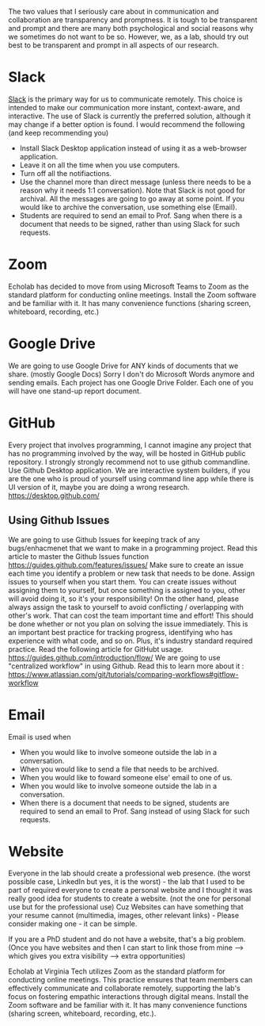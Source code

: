 The two values that I seriously care about in communication and collaboration are transparency and promptness. It is tough to be transparent and prompt and there are many both psychological and social reasons why we sometimes do not want to be so. However, we, as a lab, should try out best to be transparent and prompt in all aspects of our research.

# Slack

[Slack](https://www.slack.com) is the primary way for us to communicate remotely. This choice is intended to make our communication more instant, context-aware, and interactive. The use of Slack is currently the preferred solution, although it may change if a better option is found. I would recommend the following (and keep recommending you)

- Install Slack Desktop application instead of using it as a web-browser application.
- Leave it on all the time when you use computers.
- Turn off all the notifiactions.
- Use the channel more than direct message (unless there needs to be a reason why it needs 1:1 conversation). Note that Slack is not good for archival. All the messages are going to go away at some point. If you would like to archive the conversation, use something else (Email).
- Students are required to send an email to Prof. Sang when there is a document that needs to be signed, rather than using Slack for such requests.

# Zoom

Echolab has decided to move from using Microsoft Teams to Zoom as the standard platform for conducting online meetings. Install the Zoom software and be familiar with it. It has many convenience functions (sharing screen, whiteboard, recording, etc.)

# Google Drive

We are going to use Google Drive for ANY kinds of documents that we share. (mostly Google Docs) Sorry I don't do Microsoft Words anymore and sending emails. Each project has one Google Drive Folder. Each one of you will have one stand-up report document.

# GitHub

Every project that involves programming, I cannot imagine any project that has no programming involved by the way, will be hosted in GitHub public repository. I strongly strongly recommend not to use github commandline. Use Github Desktop application. We are interactive system builders, if you are the one who is proud of yourself using command line app while there is UI version of it, maybe you are doing a wrong research. https://desktop.github.com/

## Using Github Issues

We are going to use Github Issues for keeping track of any bugs/enhacmenet that we want to make in a programming project. Read this article to master the Github Issues function https://guides.github.com/features/issues/ Make sure to create an issue each time you identify a problem or new task that needs to be done. Assign issues to yourself when you start them. You can create issues without assigning them to yourself, but once something is assigned to you, other will avoid doing it, so it's your responsibility!
On the other hand, please always assign the task to yourself to avoid conflicting / overlapping with other's work. That can cost the team important time and effort! This should be done whether or not you plan on solving the issue immediately. This is an important best practice for tracking progress, identifying who has experience with what code, and so on. Plus, it's industry standard required practice.
Read the following article for GitHubt usage. https://guides.github.com/introduction/flow/
We are going to use "centralized workflow" in using Github. Read this to learn more about it : https://www.atlassian.com/git/tutorials/comparing-workflows#gitflow-workflow

# Email

Email is used when

- When you would like to involve someone outside the lab in a conversation.
- When you would like to send a file that needs to be archived.
- When you would like to foward someone else' email to one of us.
- When you would like to involve someone outside the lab in a conversation.
- When there is a document that needs to be signed, students are required to send an email to Prof. Sang instead of using Slack for such requests.

# Website

Everyone in the lab should create a professional web presence. (the worst possible case, LinkedIn but yes, it is the worst) - the lab that I used to be part of required everyone to create a personal website and I thought it was really good idea for students to create a website. (not the one for personal use but for the professional use) Cuz Websites can have something that your resume cannot (multimedia, images, other relevant links) - Please consider making one - it can be simple.

If you are a PhD student and do not have a website, that's a big problem. (Once you have websites and then I can start to link those from mine --> which gives you extra visibility --> extra opportunities)

Echolab at Virginia Tech utilizes Zoom as the standard platform for conducting online meetings. This practice ensures that team members can effectively communicate and collaborate remotely, supporting the lab's focus on fostering empathic interactions through digital means. Install the Zoom software and be familiar with it. It has many convenience functions (sharing screen, whiteboard, recording, etc.).